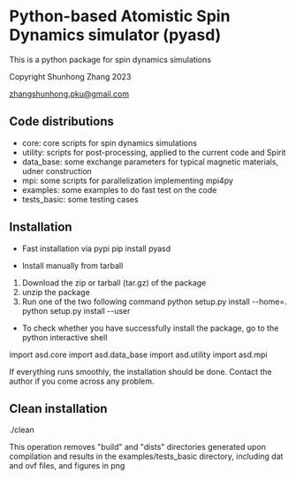 # Python-based Atomistic Spin Dynamics simulator (pyasd)

This is a python package for spin dynamics simulations

Copyright Shunhong Zhang 2023

zhangshunhong.pku@gmail.com


## Code distributions

* core: core scripts for spin dynamics simulations
* utility: scripts for post-processing, applied to the current code and Spirit
* data_base: some exchange parameters for typical magnetic materials, udner construction
* mpi: some scripts for parallelization implementing mpi4py
* examples: some examples to do fast test on the code
* tests_basic: some testing cases

## Installation
* Fast installation via pypi
pip install pyasd


* Install manually from tarball 
1. Download the zip or tarball (tar.gz) of the package
2. unzip the package
3. Run one of the two following command
   python setup.py install --home=.
   python setup.py install --user

* To check whether you have successfully install the package, go to the python interactive shell
 
import asd.core
import asd.data_base
import asd.utility
import asd.mpi

If everything runs smoothly, the installation should be done. 
Contact the author if you come across any problem.


## Clean installation
./clean

This operation removes "build" and "dists" directories generated upon compilation
and results in the examples/tests_basic directory, including dat and ovf files, and figures in png
